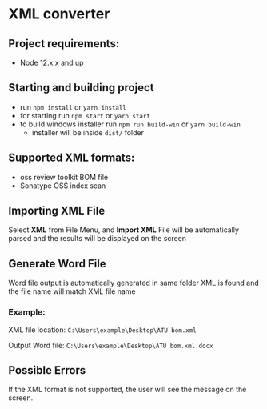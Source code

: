# XML converter

## Project requirements:

* Node 12.x.x and up

## Starting and building project

* run `npm install` or `yarn install`
* for starting run `npm start` or `yarn start`
* to build windows installer run `npm run build-win` or `yarn build-win`
    * installer will be inside `dist/` folder 


## Supported XML formats:

- oss review toolkit BOM file</li>
- Sonatype OSS index scan</li>

## Importing XML File
    
Select **XML** from File Menu, and **Import XML**
File will be automatically parsed and the results will be displayed on the screen

## Generate Word File

Word file output is automatically generated in same folder XML is found and the file name will match XML file name

### Example:
XML file location: `C:\Users\example\Desktop\ATU bom.xml`

Output Word file: `C:\Users\example\Desktop\ATU bom.xml.docx`

## Possible Errors

If the XML format is not supported, the user will see the message on the screen.
